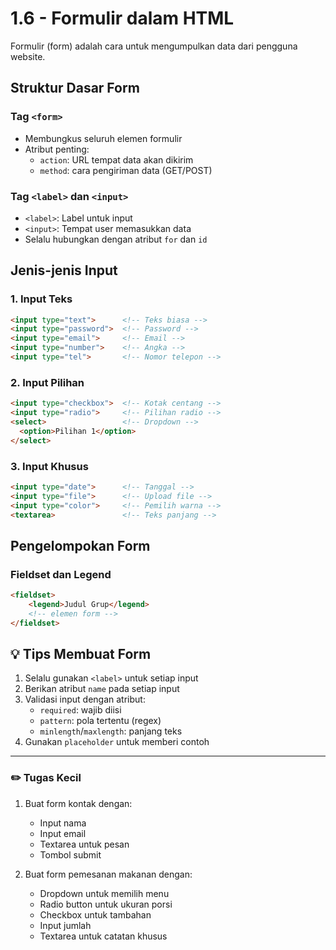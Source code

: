 # 1.6 - Formulir dalam HTML

Formulir (form) adalah cara untuk mengumpulkan data dari pengguna website.

## Struktur Dasar Form

### Tag `<form>`
- Membungkus seluruh elemen formulir
- Atribut penting:
  - `action`: URL tempat data akan dikirim
  - `method`: cara pengiriman data (GET/POST)

### Tag `<label>` dan `<input>`
- `<label>`: Label untuk input
- `<input>`: Tempat user memasukkan data
- Selalu hubungkan dengan atribut `for` dan `id`

## Jenis-jenis Input

### 1. Input Teks
```html
<input type="text">      <!-- Teks biasa -->
<input type="password">  <!-- Password -->
<input type="email">     <!-- Email -->
<input type="number">    <!-- Angka -->
<input type="tel">       <!-- Nomor telepon -->
```

### 2. Input Pilihan
```html
<input type="checkbox">  <!-- Kotak centang -->
<input type="radio">     <!-- Pilihan radio -->
<select>                 <!-- Dropdown -->
  <option>Pilihan 1</option>
</select>
```

### 3. Input Khusus
```html
<input type="date">      <!-- Tanggal -->
<input type="file">      <!-- Upload file -->
<input type="color">     <!-- Pemilih warna -->
<textarea>               <!-- Teks panjang -->
```

## Pengelompokan Form

### Fieldset dan Legend
```html
<fieldset>
    <legend>Judul Grup</legend>
    <!-- elemen form -->
</fieldset>
```

## 💡 Tips Membuat Form

1. Selalu gunakan `<label>` untuk setiap input
2. Berikan atribut `name` pada setiap input
3. Validasi input dengan atribut:
   - `required`: wajib diisi
   - `pattern`: pola tertentu (regex)
   - `minlength`/`maxlength`: panjang teks
4. Gunakan `placeholder` untuk memberi contoh

---

### ✏️ **Tugas Kecil**

1. Buat form kontak dengan:
   - Input nama
   - Input email
   - Textarea untuk pesan
   - Tombol submit

2. Buat form pemesanan makanan dengan:
   - Dropdown untuk memilih menu
   - Radio button untuk ukuran porsi
   - Checkbox untuk tambahan
   - Input jumlah
   - Textarea untuk catatan khusus
